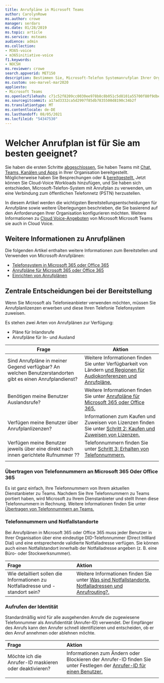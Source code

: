 ```yaml
---
title: Anrufpläne in Microsoft Teams
author: CarolynRowe
ms.author: crowe
manager: serdars
ms.date: 01/28/2019
ms.topic: article
ms.service: msteams
audience: admin
ms.collection:
- M365-voice
- m365initiative-voice
f1.keywords:
- NOCSH
ms.reviewer: crowe
search.appverid: MET150
description: Bestimmen Sie, Microsoft-Telefon Systemanrufplan Ihrer Organisation am besten mit Cloud-Voice in Ihrem Teams.
ms.custom: seo-marvel-mar2020
appliesto:
- Microsoft Teams
ms.openlocfilehash: c71c52f8209cc0030ee978b8c8b051c5d8101a55700f80f9dbe52fe36e84b3c3
ms.sourcegitcommit: a17ad3332ca5d2997f85db7835500d8190c34b2f
ms.translationtype: MT
ms.contentlocale: de-DE
ms.lasthandoff: 08/05/2021
ms.locfileid: "54347530"
---
```

# <a name="which-calling-plan-is-right-for-you"></a>Welcher Anrufplan ist für Sie am besten geeignet? 

Sie haben die ersten Schritte [abgeschlossen.](get-started-with-teams-quick-start.md) Sie haben Teams mit [Chat, Teams, Kanälen und Apps](deploy-chat-teams-channels-microsoft-teams-landing-page.md) in Ihrer Organisation bereitgestellt. Möglicherweise haben Sie Besprechungen oder & [bereitgestellt.](deploy-meetings-microsoft-teams-landing-page.md) Jetzt können Sie Cloud-Voice Workloads hinzufügen, und Sie haben sich entschieden, Microsoft-Telefon-System mit Anrufplan zu verwenden, um eine Verbindung zum öffentlichen Telefonnetz (PSTN) herzustellen. 

In diesem Artikel werden die wichtigsten Bereitstellungsentscheidungen für Anrufpläne sowie weitere Überlegungen beschrieben, die Sie basierend auf den Anforderungen Ihrer Organisation konfigurieren möchten. Weitere Informationen zu [Cloud Voice-Angeboten](cloud-voice-landing-page.md) von Microsoft Microsoft Teams sie auch in Cloud Voice.


## <a name="learn-more-about-calling-plans"></a>Weitere Informationen zu Anrufplänen

Die folgenden Artikel enthalten weitere Informationen zum Bereitstellen und Verwenden von Microsoft-Anrufplänen:

- [Telefonsystem in Microsoft 365 oder Office 365](what-is-phone-system-in-office-365.md)
- [Anrufpläne für Microsoft 365 oder Office 365](calling-plans-for-office-365.md)
- [Einrichten von Anrufplänen](set-up-calling-plans.md)


## <a name="core-deployment-decisions"></a>Zentrale Entscheidungen bei der Bereitstellung

Wenn Sie Microsoft als Telefonieanbieter verwenden möchten, müssen Sie Anrufplanlizenzen erwerben und diese Ihren Telefonie Telefonsystem zuweisen. 

Es stehen zwei Arten von Anrufplänen zur Verfügung:

- Pläne für Inlandsrufe 
- Anrufpläne für In- und Ausland

|Frage|Aktion |
|------------|-------|
|Sind Anrufpläne in meiner Gegend verfügbar? An welchen Benutzerstandorten gibt es einen Anrufplandienst? | Weitere Informationen finden Sie unter Verfügbarkeit von Ländern [und Regionen für Audiokonferenzen und Anrufpläne.](country-and-region-availability-for-audio-conferencing-and-calling-plans/country-and-region-availability-for-audio-conferencing-and-calling-plans.md) | 
Benötigen meine Benutzer Auslandsrufe? | Weitere Informationen finden Sie unter [Anrufpläne für Microsoft 365 oder Office 365.](calling-plans-for-office-365.md) |
Verfügen meine Benutzer über Anrufplanlizenzen? | Informationen zum Kaufen und Zuweisen von Lizenzen finden Sie unter [Schritt 2: Kaufen und Zuweisen von Lizenzen.](set-up-calling-plans.md#step-2-buy-and-assign-licenses) |
Verfügen meine Benutzer jeweils über eine direkt nach innen gerichtete Rufnummer ?? | Telefonnummern finden Sie unter [Schritt 3: Erhalten von Telefonnummern.](set-up-calling-plans.md#step-3-get-phone-numbers) |
|||

### <a name="transfer-phone-numbers-to-microsoft-365-or-office-365"></a>Übertragen von Telefonnummern an Microsoft 365 Oder Office 365

Es ist ganz einfach, Ihre Telefonnummern von Ihrem aktuellen Dienstanbieter zu Teams. Nachdem Sie Ihre Telefonnummern zu Teams portiert haben, wird Microsoft zu Ihrem Dienstanbieter und stellt Ihnen diese Telefonnummern in Rechnung. Weitere Informationen finden Sie unter [Übertragen von Telefonnummern an Teams.](phone-number-calling-plans/transfer-phone-numbers-to-teams.md)


### <a name="phone-numbers-and-emergency-locations"></a>Telefonnummern und Notfallstandorte

Bei Anrufplänen in Microsoft 365 oder Office 365 muss jeder Benutzer in Ihrer Organisation über eine eindeutige DID-Telefonnummer (Direct InWard Dial) und eine entsprechende validierte Notfalladresse verfügen. Sie können auch einen Notfallstandort innerhalb der Notfalladresse angeben (z. B. eine Büro- oder Stockwerksnummer). 

|Frage|Aktion |
|:------------|:-------|
|Wie detailliert sollen die Informationen zu Notfalladresse und -standort sein? |Weitere Informationen finden Sie unter [Was sind Notfallstandorte, Notfalladressen und Anrufrouting?.](/SkypeForBusiness/what-are-calling-plans-in-office-365/what-are-emergency-locations-addresses-and-call-routing)


### <a name="calling-identity"></a>Aufrufen der Identität

Standardmäßig wird für alle ausgehenden Anrufe die zugewiesene Telefonnummer als Anrufidentität (Anrufer-ID) verwendet. Der Empfänger des Anrufs kann den Anrufer schnell identifizieren und entscheiden, ob er den Anruf annehmen oder ablehnen möchte.

|Frage|Aktion |
|:------------|:-------|
|Möchte ich die Anrufer-ID maskieren oder deaktivieren? | Informationen zum Ändern oder Blockieren der Anrufer-ID finden Sie unter Festlegen der [Anrufer-ID für einen Benutzer.](set-the-caller-id-for-a-user.md) |
|||